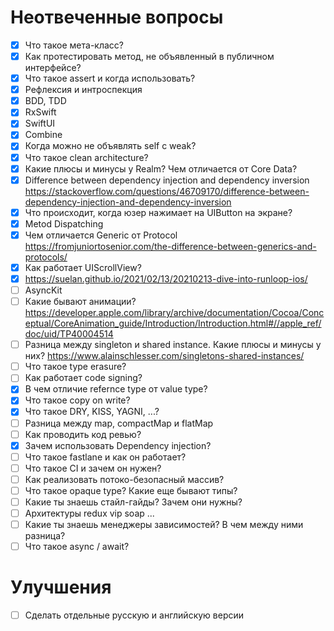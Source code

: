 # Неотвеченные вопросы

- [x] Что такое мета-класс?
- [x] Как протестировать метод, не объявленный в публичном интерфейсе?
- [x] Что такое assert и когда использовать?
- [x] Рефлексия и интроспекция
- [x] BDD, TDD
- [x] RxSwift
- [x] SwiftUI
- [x] Combine
- [x] Когда можно не объявлять self с weak?
- [x] Что такое clean architecture?
- [x] Какие плюсы и минусы у Realm? Чем отличается от Core Data?
- [x] Difference between dependency injection and dependency inversion https://stackoverflow.com/questions/46709170/difference-between-dependency-injection-and-dependency-inversion
- [x] Что происходит, когда юзер нажимает на UIButton на экране?
- [x] Metod Dispatching
- [x] Чем отличается Generic от Protocol https://fromjuniortosenior.com/the-difference-between-generics-and-protocols/
- [x] Как работает UIScrollView?
- [x] https://suelan.github.io/2021/02/13/20210213-dive-into-runloop-ios/
- [ ] AsyncKit
- [ ] Какие бывают анимации? https://developer.apple.com/library/archive/documentation/Cocoa/Conceptual/CoreAnimation_guide/Introduction/Introduction.html#//apple_ref/doc/uid/TP40004514
- [ ] Разница между singleton и shared instance. Какие плюсы и минусы у них? https://www.alainschlesser.com/singletons-shared-instances/
- [ ] Что такое type erasure?
- [ ] Как работает code signing?
- [x] В чем отличие refernce type от value type?
- [x] Что такое copy on write?
- [x] Что такое DRY, KISS, YAGNI, ...?
- [ ] Разница между map, compactMap и flatMap
- [ ] Как проводить код ревью?
- [x] Зачем использовать Dependency injection?
- [ ] Что такое fastlane и как он работает?
- [ ] Что такое CI и зачем он нужен?
- [ ] Как реализовать потоко-безопасный массив?
- [ ] Что такое opaque type? Какие еще бывают типы?
- [ ] Какие ты знаешь стайл-гайды? Зачем они нужны?
- [ ] Архитектуры redux vip soap ...
- [ ] Какие ты знаешь менеджеры зависимостей? В чем между ними разница?
- [ ] Что такое async / await?

# Улучшения

- [ ] Сделать отдельные русскую и английскую версии

